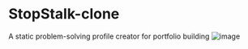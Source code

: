 # StopStalk-clone
A static problem-solving profile creator for portfolio building
![image](https://user-images.githubusercontent.com/59027621/231354448-9126991e-4339-4f18-8272-e7c0b426e00a.png)

